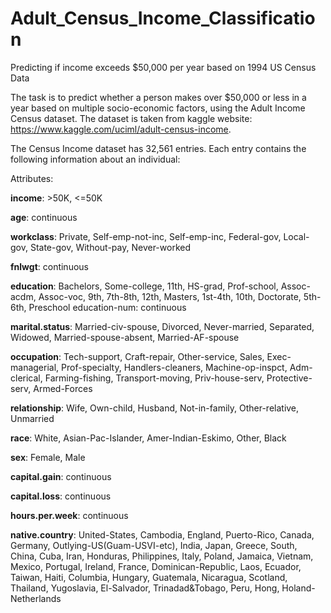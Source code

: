 # Adult_Census_Income_Classification

Predicting if income exceeds $50,000 per year based on 1994 US Census Data 


The task is to predict whether a person makes over $50,000 or less in a year based on multiple socio-economic factors, using the Adult Income Census dataset. The dataset is taken from kaggle website: https://www.kaggle.com/uciml/adult-census-income.

The Census Income dataset has 32,561 entries. Each entry contains the following information
about an individual:

Attributes:

**income**: >50K, <=50K

**age**: continuous

**workclass**: Private, Self-emp-not-inc, Self-emp-inc, Federal-gov, Local-gov, State-gov, Without-pay, Never-worked

**fnlwgt**: continuous

**education**: Bachelors, Some-college, 11th, HS-grad, Prof-school, Assoc-acdm, Assoc-voc, 9th, 7th-8th, 12th, Masters, 1st-4th, 10th, Doctorate, 5th-6th, Preschool education-num: continuous

**marital.status**: Married-civ-spouse, Divorced, Never-married, Separated, Widowed, Married-spouse-absent, Married-AF-spouse

**occupation**: Tech-support, Craft-repair, Other-service, Sales, Exec-managerial, Prof-specialty, Handlers-cleaners, Machine-op-inspct, Adm-clerical, Farming-fishing, Transport-moving, Priv-house-serv, Protective-serv, Armed-Forces

**relationship**: Wife, Own-child, Husband, Not-in-family, Other-relative, Unmarried

**race**: White, Asian-Pac-Islander, Amer-Indian-Eskimo, Other, Black

**sex**: Female, Male

**capital.gain**: continuous

**capital.loss**: continuous

**hours.per.week**: continuous

**native.country**: United-States, Cambodia, England, Puerto-Rico, Canada, Germany, Outlying-US(Guam-USVI-etc), India, Japan, Greece, South, China, Cuba, Iran, Honduras, Philippines, Italy, Poland, Jamaica, Vietnam, Mexico, Portugal, Ireland, France, Dominican-Republic, Laos, Ecuador, Taiwan, Haiti, Columbia, Hungary, Guatemala, Nicaragua, Scotland, Thailand, Yugoslavia, El-Salvador, Trinadad&Tobago, Peru, Hong, Holand-Netherlands

